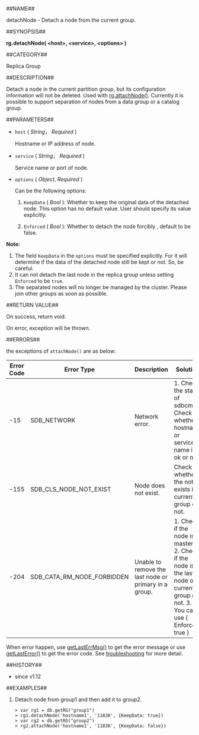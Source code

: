 
##NAME##

detachNode - Detach a node from the current group.

##SYNOPSIS##

**rg.detachNode( \<host\>, \<service\>, \<options\> )**

##CATEGORY##

Replica Group

##DESCRIPTION##

Detach a node in the current partition group, but its configuration information will not be deleted. Used with [rg.attachNode()](manual/Manual/Sequoiadb_command/SdbReplicaGroup/attachNode_en.md). Currently it is possible to support separation of nodes from a data group or a catalog group.

##PARAMETERS##

* `host` ( *String*， *Required* )

	Hostname or IP address of node. 

* `service` ( *String*， *Required* )

	Service name or port of node. 

* `options` ( *Object*, *Required* )

    Can be the following options:

    1. `KeepData` ( *Bool* ): Whether to keep the original data of the detached node. This option has no default value. User should specify its value explicitly.

    2. `Enforced` ( *Bool* ): Whether to detach the node forcibly , default to be false.

**Note:**

1. The field `KeepData` in the `options` must be specified explicitly. For it will determine if the data of the detached node still be kept or not. So, be careful.
2. It can not detach the last node in the replica group unless setting `Enforced` to be `true`.
3. The separated nodes will no longer be managed by the cluster. Please join other groups as soon as possible.

##RETURN VALUE##

On success, return void.

On error, exception will be thrown.

##ERRORS##

the exceptions of `attachNode()` are as below:

| Error Code | Error Type | Description | Solution |
| ------ | --- | ------------ | ----------- |
| -15 | SDB_NETWORK | Network error. | 1. Check the state of sdbcm. 2. Check whether hostname or service name is ok or not. |
| -155 | SDB_CLS_NODE_NOT_EXIST | Node does not exist. | Check whether the note exists in current group or not. |
| -204 | SDB_CATA_RM_NODE_FORBIDDEN | Unable to remove the last node or primary in a group. | 1. Check if the node is master. 2. Check if the node is the last node of current group no not. 3. You can use { Enforced: true } |

When error happen, use [getLastErrMsg()](manual/Manual/Sequoiadb_command/Global/getLastErrMsg.md)
to get the error message or use [getLastError()](manual/Manual/Sequoiadb_command/Global/getLastError.md)
to get the error code. See [troubleshooting](manual/FAQ/faq_sdb.md) for
more detail.

##HISTORY##

* since v1.12

##EXAMPLES##

1. Detach node from group1 and then add it to group2.

	```lang-javascript
	> var rg1 = db.getRG("group1")
	> rg1.detachNode('hostname1', '11830', {KeepData: true})
	> var rg2 = db.getRG("group2")
	> rg2.attachNode('hostname1', '11830', {KeepData: false})
	```